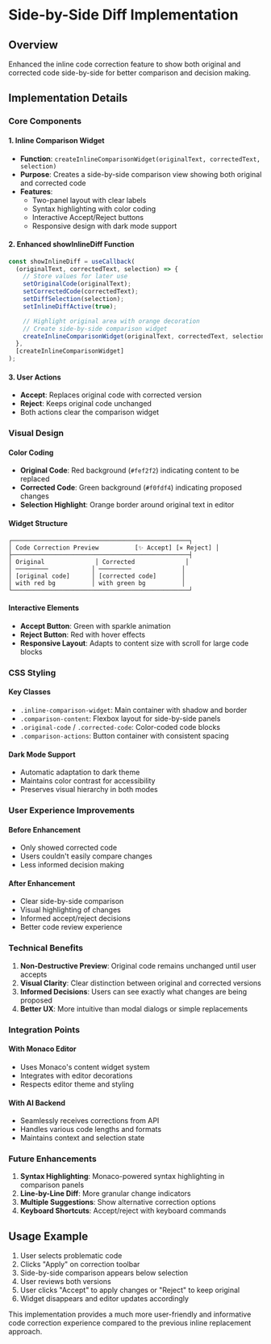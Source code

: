 # Side-by-Side Diff Implementation

## Overview

Enhanced the inline code correction feature to show both original and corrected code side-by-side for better comparison and decision making.

## Implementation Details

### Core Components

#### 1. Inline Comparison Widget

- **Function**: `createInlineComparisonWidget(originalText, correctedText, selection)`
- **Purpose**: Creates a side-by-side comparison view showing both original and corrected code
- **Features**:
  - Two-panel layout with clear labels
  - Syntax highlighting with color coding
  - Interactive Accept/Reject buttons
  - Responsive design with dark mode support

#### 2. Enhanced showInlineDiff Function

```javascript
const showInlineDiff = useCallback(
  (originalText, correctedText, selection) => {
    // Store values for later use
    setOriginalCode(originalText);
    setCorrectedCode(correctedText);
    setDiffSelection(selection);
    setInlineDiffActive(true);

    // Highlight original area with orange decoration
    // Create side-by-side comparison widget
    createInlineComparisonWidget(originalText, correctedText, selection);
  },
  [createInlineComparisonWidget]
);
```

#### 3. User Actions

- **Accept**: Replaces original code with corrected version
- **Reject**: Keeps original code unchanged
- Both actions clear the comparison widget

### Visual Design

#### Color Coding

- **Original Code**: Red background (`#fef2f2`) indicating content to be replaced
- **Corrected Code**: Green background (`#f0fdf4`) indicating proposed changes
- **Selection Highlight**: Orange border around original text in editor

#### Widget Structure

```
┌─────────────────────────────────────────────────┐
│ Code Correction Preview          [✨ Accept] [✕ Reject] │
├─────────────────────────────────────────────────┤
│ Original              │ Corrected              │
│ ─────────            │ ─────────              │
│ [original code]      │ [corrected code]       │
│ with red bg          │ with green bg          │
└─────────────────────────────────────────────────┘
```

#### Interactive Elements

- **Accept Button**: Green with sparkle animation
- **Reject Button**: Red with hover effects
- **Responsive Layout**: Adapts to content size with scroll for large code blocks

### CSS Styling

#### Key Classes

- `.inline-comparison-widget`: Main container with shadow and border
- `.comparison-content`: Flexbox layout for side-by-side panels
- `.original-code` / `.corrected-code`: Color-coded code blocks
- `.comparison-actions`: Button container with consistent spacing

#### Dark Mode Support

- Automatic adaptation to dark theme
- Maintains color contrast for accessibility
- Preserves visual hierarchy in both modes

### User Experience Improvements

#### Before Enhancement

- Only showed corrected code
- Users couldn't easily compare changes
- Less informed decision making

#### After Enhancement

- Clear side-by-side comparison
- Visual highlighting of changes
- Informed accept/reject decisions
- Better code review experience

### Technical Benefits

1. **Non-Destructive Preview**: Original code remains unchanged until user accepts
2. **Visual Clarity**: Clear distinction between original and corrected versions
3. **Informed Decisions**: Users can see exactly what changes are being proposed
4. **Better UX**: More intuitive than modal dialogs or simple replacements

### Integration Points

#### With Monaco Editor

- Uses Monaco's content widget system
- Integrates with editor decorations
- Respects editor theme and styling

#### With AI Backend

- Seamlessly receives corrections from API
- Handles various code lengths and formats
- Maintains context and selection state

### Future Enhancements

1. **Syntax Highlighting**: Monaco-powered syntax highlighting in comparison panels
2. **Line-by-Line Diff**: More granular change indicators
3. **Multiple Suggestions**: Show alternative correction options
4. **Keyboard Shortcuts**: Accept/reject with keyboard commands

## Usage Example

1. User selects problematic code
2. Clicks "Apply" on correction toolbar
3. Side-by-side comparison appears below selection
4. User reviews both versions
5. User clicks "Accept" to apply changes or "Reject" to keep original
6. Widget disappears and editor updates accordingly

This implementation provides a much more user-friendly and informative code correction experience compared to the previous inline replacement approach.
